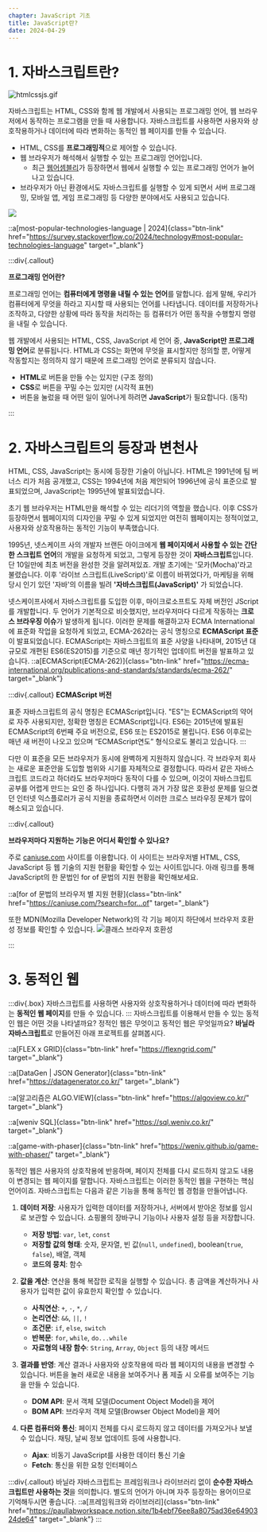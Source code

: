 ```yaml
---
chapter: JavaScript 기초
title: JavaScript란?
date: 2024-04-29
---
```


# 1. 자바스크립트란?

![htmlcssjs.gif](/images/essentials-javascript/chapter01/htmlcssjs.gif)

자바스크립트는 HTML, CSS와 함께 웹 개발에서 사용되는 프로그래밍 언어, 웹 브라우저에서 동작하는 프로그램을 만들 때 사용합니다. 자바스크립트를 사용하면 사용자와 상호작용하거나 데이터에 따라 변화하는 동적인 웹 페이지를 만들 수 있습니다.

- HTML, CSS를 **프로그래밍적**으로 제어할 수 있습니다.
- 웹 브라우저가 해석해서 실행할 수 있는 프로그래밍 언어입니다.
  - 최근 [웹어셈블리](https://developer.mozilla.org/ko/docs/WebAssembly/Concepts)가 등장하면서 웹에서 실행할 수 있는 프로그래밍 언어가 늘어나고 있습니다.
- 브라우저가 아닌 환경에서도 자바스크립트를 실행할 수 있게 되면서 서버 프로그래밍, 모바일 앱, 게임 프로그래밍 등 다양한 분야에서도 사용되고 있습니다.

![](/images/essentials-javascript/chapter01/survey.stackoverflow.co_2024_technology.png)

::a[most-popular-technologies-language | 2024]{class="btn-link" href="https://survey.stackoverflow.co/2024/technology#most-popular-technologies-language" target="\_blank"}

:::div{.callout}

**프로그래밍 언어란?**

프로그래밍 언어는 **컴퓨터에게 명령을 내릴 수 있는 언어**를 말합니다. 쉽게 말해, 우리가 컴퓨터에게 무엇을 하라고 지시할 때 사용되는 언어를 나타냅니다. 데이터를 저장하거나 조작하고, 다양한 상황에 따라 동작을 처리하는 등 컴퓨터가 어떤 동작을 수행할지 명령을 내릴 수 있습니다.

웹 개발에서 사용되는 HTML, CSS, JavaScript 세 언어 중, **JavaScript만 프로그래밍 언어**로 분류됩니다. HTML과 CSS는 화면에 무엇을 표시할지만 정의할 뿐, 어떻게 작동할지는 정의하지 않기 때문에 프로그래밍 언어로 분류되지 않습니다.

- **HTML**로 버튼을 만들 수는 있지만 (구조 정의)
- **CSS**로 버튼을 꾸밀 수는 있지만 (시각적 표현)
- 버튼을 눌렀을 때 어떤 일이 일어나게 하려면 **JavaScript**가 필요합니다. (동작)

:::

# 2. 자바스크립트의 등장과 변천사

HTML, CSS, JavaScript는 동시에 등장한 기술이 아닙니다. HTML은 1991년에 팀 버너스 리가 처음 공개했고, CSS는 1994년에 처음 제안되어 1996년에 공식 표준으로 발표되었으며, JavaScript는 1995년에 발표되었습니다.

초기 웹 브라우저는 HTML만을 해석할 수 있는 리더기의 역할을 했습니다. 이후 CSS가 등장하면서 웹페이지의 디자인을 꾸밀 수 있게 되었지만 여전히 웹페이지는 정적이었고, 사용자와 상호작용하는 동적인 기능이 부족했습니다.

1995년, 넷스케이프 사의 개발자 브랜든 아이크에게 **웹 페이지에서 사용할 수 있는 간단한 스크립트 언어**의 개발을 요청하게 되었고, 그렇게 등장한 것이 **자바스크립트**입니다. 단 10일만에 최초 버전을 완성한 것을 알려져있죠. 개발 초기에는 '모카(Mocha)'라고 불렸습니다. 이후 '라이브 스크립트(LiveScript)'로 이름이 바뀌었다가, 마케팅을 위해 당시 인기 있던 '자바'의 이름을 빌려 **'자바스크립트(JavaScript)'** 가 되었습니다.

넷스케이프사에서 자바스크립트를 도입한 이후, 마이크로소프트도 자체 버전인 JScript를 개발합니다. 두 언어가 기본적으로 비슷했지만, 브라우저마다 다르게 작동하는 **크로스 브라우징 이슈**가 발생하게 됩니다. 이러한 문제를 해결하고자 ECMA International에 표준화 작업을 요청하게 되었고, ECMA-262라는 공식 명칭으로 **ECMAScript 표준**이 발표되었습니다. ECMAScript는 자바스크립트의 표준 사양을 나타내며, 2015년 대규모로 개편된 ES6(ES2015)를 기준으로 매년 정기적인 업데이트 버전을 발표하고 있습니다.
::a[ECMAScript(ECMA-262)]{class="btn-link" href="https://ecma-international.org/publications-and-standards/standards/ecma-262/" target="\_blank"}

:::div{.callout}
**ECMAScript 버전**

표준 자바스크립트의 공식 명칭은 ECMAScript입니다. "ES"는 ECMAScript의 약어로 자주 사용되지만, 정확한 명칭은 ECMAScript입니다.
ES6는 2015년에 발표된 ECMAScript의 6번째 주요 버전으로, ES6 또는 ES2015로 불립니다. ES6 이후로는 매년 새 버전이 나오고 있으며 “ECMAScript연도” 형식으로도 불리고 있습니다.
:::

다만 이 표준을 모든 브라우저가 동시에 완벽하게 지원하지 않습니다. 각 브라우저 회사는 새로운 표준안을 도입할 범위와 시기를 자체적으로 결정합니다. 따라서 같은 자바스크립트 코드라고 하더라도 브라우저마다 동작이 다를 수 있으며, 이것이 자바스크립트 공부를 어렵게 만드는 요인 중 하나입니다. 다행히 과거 가장 많은 호환성 문제를 일으켰던 인터넷 익스플로러가 공식 지원을 종료하면서 이러한 크로스 브라우징 문제가 많이 해소되고 있습니다.

:::div{.callout}

**브라우저마다 지원하는 기능은 어디서 확인할 수 있나요?**

주로 [caniuse.com](https://caniuse.com/) 사이트를 이용합니다. 이 사이트는 브라우저별 HTML, CSS, JavaScript 등 웹 기술의 지원 현황을 확인할 수 있는 사이트입니다. 아래 링크를 통해 JavaScript의 한 문법인 for of 문법의 지원 현황을 확인해보세요.

::a[for of 문법의 브라우저 별 지원 현황]{class="btn-link" href="https://caniuse.com/?search=for...of" target="\_blank"}

또한 MDN(Mozilla Developer Network)의 각 기능 페이지 하단에서 브라우저 호환성 정보를 확인할 수 있습니다.
![클래스 브라우저 호환성](/images/essentials-javascript/chapter01/mdn.png)

:::

# 3. 동적인 웹

:::div{.box}
자바스크립트를 사용하면 사용자와 상호작용하거나 데이터에 따라 변화하는 **동적인 웹 페이지**를 만들 수 있습니다.
:::
자바스크립트를 이용해서 만들 수 있는 동적인 웹은 어떤 것을 나타낼까요? 정적인 웹은 무엇이고 동적인 웹은 무엇일까요? **바닐라 자바스크립트**로 만들어진 아래 프로젝트를 살펴봅시다.

::a[FLEX x GRID]{class="btn-link" href="https://flexngrid.com/" target="\_blank"}

::a[DataGen | JSON Generator]{class="btn-link" href="https://datagenerator.co.kr/" target="\_blank"}

::a[알고리즘은 ALGO.VIEW]{class="btn-link" href="https://algoview.co.kr/" target="\_blank"}

::a[weniv SQL]{class="btn-link" href="https://sql.weniv.co.kr/" target="\_blank"}

::a[game-with-phaser]{class="btn-link" href="https://weniv.github.io/game-with-phaser/" target="\_blank"}

동적인 웹은 사용자의 상호작용에 반응하며, 페이지 전체를 다시 로드하지 않고도 내용이 변경되는 웹 페이지를 말합니다. 자바스크립트는 이러한 동적인 웹을 구현하는 핵심 언어이죠.
자바스크립트는 다음과 같은 기능을 통해 동적인 웹 경험을 만들어냅니다.

1. **데이터 저장**: 사용자가 입력한 데이터를 저장하거나, 서버에서 받아온 정보를 임시로 보관할 수 있습니다. 쇼핑몰의 장바구니 기능이나 사용자 설정 등을 저장합니다.

   - **저장 방법**: `var`, `let`, `const`
   - **저장할 값의 형태**: 숫자, 문자열, 빈 값(`null`, `undefined`), boolean(`true`, `false`), 배열, 객체
   - **코드의 뭉치**: 함수

2. **값을 계산**: 연산을 통해 복잡한 로직을 실행할 수 있습니다. 총 금액을 계산하거나 사용자가 입력한 값이 유효한지 확인할 수 있습니다.

   - **사칙연산**: `+`, `-`, `*`, `/`
   - **논리연산**: `&&`, `||`, `!`
   - **조건문**: `if`, `else`, `switch`
   - **반복문**: `for`, `while`, `do...while`
   - **자료형의 내장 함수**: `String`, `Array`, `Object` 등의 내장 메서드

3. **결과를 반영**: 계산 결과나 사용자와 상호작용에 따라 웹 페이지의 내용을 변경할 수 있습니다. 버튼을 눌러 새로운 내용을 보여주거나 폼 제출 시 오류를 보여주는 기능을 만들 수 있습니다.

   - **DOM API**: 문서 객체 모델(Document Object Model)을 제어
   - **BOM API**: 브라우저 객체 모델(Browser Object Model)을 제어

4. **다른 컴퓨터와 통신**: 페이지 전체를 다시 로드하지 않고 데이터를 가져오거나 보낼 수 있습니다. 채팅, 날씨 정보 업데이트 등에 사용합니다.

   - **Ajax**: 비동기 JavaScript를 사용한 데이터 통신 기술
   - **Fetch**: 통신을 위한 요청 인터페이스

:::div{.callout}
바닐라 자바스크립트는 프레임워크나 라이브러리 없이 **순수한 자바스크립트만 사용하는 것**을 의미합니다. 별도의 언어가 아니며 자주 등장하는 용어이므로 기억해두시면 좋습니다.
::a[프레임워크와 라이브러리]{class="btn-link" href="https://paullabworkspace.notion.site/1b4ebf76ee8a8075ad36e6490324de64" target="\_blank"}
:::
